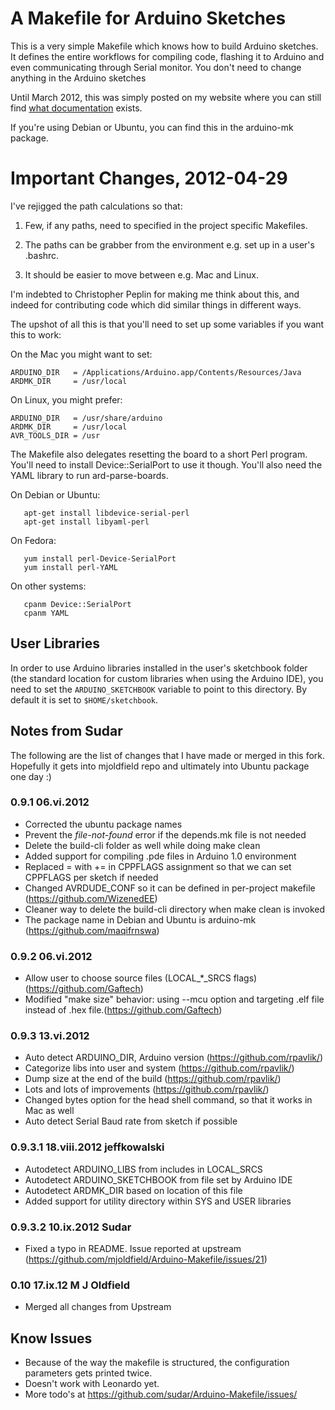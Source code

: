 # A Makefile for Arduino Sketches

This is a very simple Makefile which knows how to build Arduino sketches. It defines the entire workflows for compiling code, flashing it to Arduino and even communicating through Serial monitor. You don't need to change anything in the Arduino sketches

Until March 2012, this was simply posted on my website where you can
still find [what documentation](http://mjo.tc/atelier/2009/02/arduino-cli.html
"Documentation") exists.

If you're using Debian or Ubuntu, you can find this in the
arduino-mk package.

# Important Changes, 2012-04-29

I've rejigged the path calculations so that:

1. Few, if any paths, need to specified in the project specific Makefiles.

1. The paths can be grabber from the environment e.g. set up in a user's .bashrc.

1. It should be easier to move between e.g. Mac and Linux.

I'm indebted to Christopher Peplin for making me think about this, and indeed for
contributing code which did similar things in different ways.

The upshot of all this is that you'll need to set up some variables if you want 
this to work:

On the Mac you might want to set:

    ARDUINO_DIR   = /Applications/Arduino.app/Contents/Resources/Java
    ARDMK_DIR     = /usr/local

On Linux, you might prefer:

    ARDUINO_DIR   = /usr/share/arduino
    ARDMK_DIR     = /usr/local
    AVR_TOOLS_DIR = /usr

The Makefile also delegates resetting the board to a short Perl program.
You'll need to install Device::SerialPort to use it though. You'll also
need the YAML library to run ard-parse-boards.

On Debian or Ubuntu:

       apt-get install libdevice-serial-perl
       apt-get install libyaml-perl

On Fedora:

       yum install perl-Device-SerialPort
       yum install perl-YAML

On other systems:

       cpanm Device::SerialPort
       cpanm YAML

## User Libraries

In order to use Arduino libraries installed in the user's sketchbook folder (the
standard location for custom libraries when using the Arduino IDE), you need to
set the `ARDUINO_SKETCHBOOK` variable to point to this directory. By default it
is set to `$HOME/sketchbook`.

## Notes from Sudar

The following are the list of changes that I have made or merged in this fork. Hopefully it gets into mjoldfield repo and ultimately into Ubuntu package one day :)

### 0.9.1 06.vi.2012 

- Corrected the ubuntu package names
- Prevent the *file-not-found* error if the depends.mk file is not needed
- Delete the build-cli folder as well while doing make clean
- Added support for compiling .pde files in Arduino 1.0 environment
- Replaced = with += in CPPFLAGS assignment so that we can set CPPFLAGS per sketch if needed
- Changed AVRDUDE_CONF so it can be defined in per-project makefile (https://github.com/WizenedEE)
- Cleaner way to delete the build-cli directory when make clean is invoked
- The package name in Debian and Ubuntu is arduino-mk (https://github.com/maqifrnswa)

### 0.9.2 06.vi.2012 

- Allow user to choose source files (LOCAL_*_SRCS flags) (https://github.com/Gaftech)
- Modified "make size" behavior: using --mcu option and targeting .elf file instead of .hex file.(https://github.com/Gaftech)

### 0.9.3 13.vi.2012 

- Auto detect ARDUINO_DIR, Arduino version (https://github.com/rpavlik/)
- Categorize libs into user and system (https://github.com/rpavlik/)
- Dump size at the end of the build (https://github.com/rpavlik/)
- Lots and lots of improvements (https://github.com/rpavlik/)
- Changed bytes option for the head shell command, so that it works in Mac as well
- Auto detect Serial Baud rate from sketch if possible

###   0.9.3.1 18.viii.2012 jeffkowalski
- Autodetect ARDUINO_LIBS from includes in LOCAL_SRCS
- Autodetect ARDUINO_SKETCHBOOK from file set by Arduino IDE
- Autodetect ARDMK_DIR based on location of this file
- Added support for utility directory within SYS and USER libraries

###   0.9.3.2 10.ix.2012 Sudar
- Fixed a typo in README. Issue reported at upstream (https://github.com/mjoldfield/Arduino-Makefile/issues/21)

###   0.10 17.ix.12   M J Oldfield
- Merged all changes from Upstream

## Know Issues
- Because of the way the makefile is structured, the configuration parameters gets printed twice. 
- Doesn't work with Leonardo yet.
- More todo's at https://github.com/sudar/Arduino-Makefile/issues/
